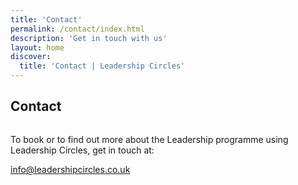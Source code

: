 ```yaml
---
title: 'Contact'
permalink: /contact/index.html
description: 'Get in touch with us'
layout: home
discover:
  title: 'Contact | Leadership Circles'
---
```


<article class="full | wrapper cover-image cover-image-fire-hills">
  <div class="section__inner region">
    <h1 style="margin-bottom: 2rem;">Contact</h1>
  </div>
</article>

To book or to find out more about the Leadership programme using Leadership Circles, get in touch at:

info@leadershipcircles.co.uk
